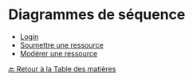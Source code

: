 # Diagrammes de séquence

- [Login](../Diagramme-séquence/)
- [Soumettre une ressource](../Diagramme-séquence/Soumettre-ressource.md)
- [Modérer une ressource](../Diagramme-séquence/Modérer-ressource.md)

[🔙 Retour à la Table des matières](../README.md)

